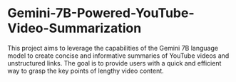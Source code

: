 # Gemini-7B-Powered-YouTube-Video-Summarization
This project aims to leverage the capabilities of the Gemini 7B language model to create concise and informative summaries of YouTube videos and unstructured links. The goal is to provide users with a quick and efficient way to grasp the key points of lengthy video content.
